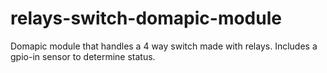 # relays-switch-domapic-module
Domapic module that handles a 4 way switch made with relays. Includes a gpio-in sensor to determine status.
